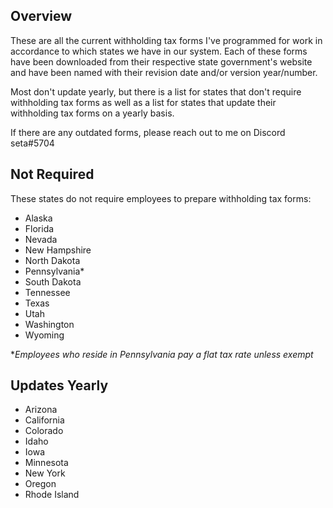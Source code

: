 ## Overview

These are all the current withholding tax forms I've programmed for work in accordance to which states we have in our system. Each of these forms have been downloaded from their respective state government's website and have been named with their revision date and/or version year/number. 

Most don't update yearly, but there is a list for states that don't require withholding tax forms as well as a list for states that update their withholding tax forms on a yearly basis.

If there are any outdated forms, please reach out to me on Discord seta#5704

## Not Required
These states do not require employees to prepare withholding tax forms:
- Alaska
- Florida
- Nevada
- New Hampshire
- North Dakota
- Pennsylvania*
- South Dakota
- Tennessee
- Texas
- Utah
- Washington
- Wyoming

**Employees who reside in Pennsylvania pay a flat tax rate unless exempt*

## Updates Yearly
- Arizona
- California
- Colorado
- Idaho
- Iowa
- Minnesota
- New York
- Oregon
- Rhode Island

